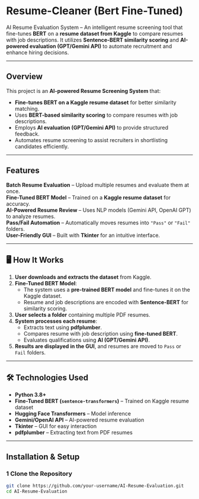 # Resume-Cleaner (Bert Fine-Tuned) 
AI Resume Evaluation System – An intelligent resume screening tool that fine-tunes **BERT** on a **resume dataset from Kaggle** to compare resumes with job descriptions. It utilizes **Sentence-BERT similarity scoring** and **AI-powered evaluation (GPT/Gemini API)** to automate recruitment and enhance hiring decisions.

---

##  Overview
This project is an **AI-powered Resume Screening System** that:
- **Fine-tunes BERT on a Kaggle resume dataset** for better similarity matching.
- Uses **BERT-based similarity scoring** to compare resumes with job descriptions.
- Employs **AI evaluation (GPT/Gemini API)** to provide structured feedback.
- Automates resume screening to assist recruiters in shortlisting candidates efficiently.

---

##  Features
 **Batch Resume Evaluation** – Upload multiple resumes and evaluate them at once.  
 **Fine-Tuned BERT Model** – Trained on a **Kaggle resume dataset** for accuracy.  
 **AI-Powered Resume Review** – Uses NLP models (Gemini API, OpenAI GPT) to analyze resumes.  
 **Pass/Fail Automation** – Automatically moves resumes into `"Pass"` or `"Fail"` folders.  
 **User-Friendly GUI** – Built with **Tkinter** for an intuitive interface.  

---

## 🖥 How It Works
1. **User downloads and extracts the dataset** from Kaggle.  
2. **Fine-Tuned BERT Model**:
   - The system uses a **pre-trained BERT model** and fine-tunes it on the Kaggle dataset.
   - Resume and job descriptions are encoded with **Sentence-BERT** for similarity scoring.
3. **User selects a folder** containing multiple PDF resumes.  
4. **System processes each resume**:
   - Extracts text using **pdfplumber**.
   - Compares resume with job description using **fine-tuned BERT**.
   - Evaluates qualifications using **AI (GPT/Gemini API)**.
5. **Results are displayed in the GUI**, and resumes are moved to `Pass` or `Fail` folders.  

---

## 🛠️ Technologies Used
- **Python 3.8+**  
- **Fine-Tuned BERT (`sentence-transformers`)** – Trained on Kaggle resume dataset  
- **Hugging Face Transformers** – Model inference  
- **Gemini/OpenAI API** – AI-powered resume evaluation  
- **Tkinter** – GUI for easy interaction  
- **pdfplumber** – Extracting text from PDF resumes  

---

##  Installation & Setup

### 1️ Clone the Repository
```bash
git clone https://github.com/your-username/AI-Resume-Evaluation.git
cd AI-Resume-Evaluation

